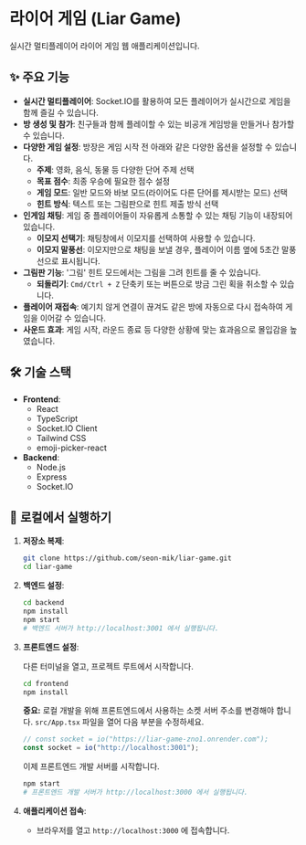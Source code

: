 # 라이어 게임 (Liar Game)

실시간 멀티플레이어 라이어 게임 웹 애플리케이션입니다.

## ✨ 주요 기능

- **실시간 멀티플레이어**: Socket.IO를 활용하여 모든 플레이어가 실시간으로 게임을 함께 즐길 수 있습니다.
- **방 생성 및 참가**: 친구들과 함께 플레이할 수 있는 비공개 게임방을 만들거나 참가할 수 있습니다.
- **다양한 게임 설정**: 방장은 게임 시작 전 아래와 같은 다양한 옵션을 설정할 수 있습니다.
  - **주제**: 영화, 음식, 동물 등 다양한 단어 주제 선택
  - **목표 점수**: 최종 우승에 필요한 점수 설정
  - **게임 모드**: 일반 모드와 바보 모드(라이어도 다른 단어를 제시받는 모드) 선택
  - **힌트 방식**: 텍스트 또는 그림판으로 힌트 제출 방식 선택
- **인게임 채팅**: 게임 중 플레이어들이 자유롭게 소통할 수 있는 채팅 기능이 내장되어 있습니다.
  - **이모지 선택기**: 채팅창에서 이모지를 선택하여 사용할 수 있습니다.
  - **이모지 말풍선**: 이모지만으로 채팅을 보낼 경우, 플레이어 이름 옆에 5초간 말풍선으로 표시됩니다.
- **그림판 기능**: '그림' 힌트 모드에서는 그림을 그려 힌트를 줄 수 있습니다.
  - **되돌리기**: `Cmd/Ctrl + Z` 단축키 또는 버튼으로 방금 그린 획을 취소할 수 있습니다.
- **플레이어 재접속**: 예기치 않게 연결이 끊겨도 같은 방에 자동으로 다시 접속하여 게임을 이어갈 수 있습니다.
- **사운드 효과**: 게임 시작, 라운드 종료 등 다양한 상황에 맞는 효과음으로 몰입감을 높였습니다.

## 🛠️ 기술 스택

- **Frontend**: 
  - React
  - TypeScript
  - Socket.IO Client
  - Tailwind CSS
  - emoji-picker-react
- **Backend**:
  - Node.js
  - Express
  - Socket.IO

## 🚀 로컬에서 실행하기

1.  **저장소 복제**:
    ```bash
    git clone https://github.com/seon-mik/liar-game.git
    cd liar-game
    ```

2.  **백엔드 설정**:
    ```bash
    cd backend
    npm install
    npm start
    # 백엔드 서버가 http://localhost:3001 에서 실행됩니다.
    ```

3.  **프론트엔드 설정**:

    다른 터미널을 열고, 프로젝트 루트에서 시작합니다.
    ```bash
    cd frontend
    npm install
    ```
    
    **중요:** 로컬 개발을 위해 프론트엔드에서 사용하는 소켓 서버 주소를 변경해야 합니다.
    `src/App.tsx` 파일을 열어 다음 부분을 수정하세요.

    ```typescript
    // const socket = io("https://liar-game-zno1.onrender.com");
    const socket = io("http://localhost:3001"); 
    ```
    
    이제 프론트엔드 개발 서버를 시작합니다.
    ```bash
    npm start
    # 프론트엔드 개발 서버가 http://localhost:3000 에서 실행됩니다.
    ```

4.  **애플리케이션 접속**:
    - 브라우저를 열고 `http://localhost:3000` 에 접속합니다.